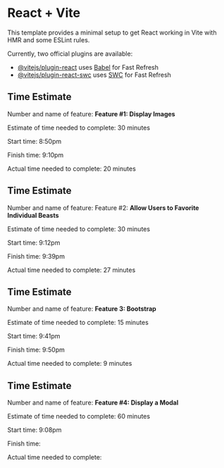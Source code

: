 # React + Vite

This template provides a minimal setup to get React working in Vite with HMR and some ESLint rules.

Currently, two official plugins are available:

- [@vitejs/plugin-react](https://github.com/vitejs/vite-plugin-react/blob/main/packages/plugin-react/README.md) uses [Babel](https://babeljs.io/) for Fast Refresh
- [@vitejs/plugin-react-swc](https://github.com/vitejs/vite-plugin-react-swc) uses [SWC](https://swc.rs/) for Fast Refresh

## Time Estimate

Number and name of feature: **Feature #1: Display Images**

Estimate of time needed to complete: 30 minutes

Start time: 8:50pm

Finish time: 9:10pm

Actual time needed to complete: 20 minutes

## Time Estimate

Number and name of feature: Feature #2: **Allow Users to Favorite Individual Beasts**

Estimate of time needed to complete: 30 minutes

Start time: 9:12pm

Finish time: 9:39pm

Actual time needed to complete: 27 minutes

## Time Estimate

Number and name of feature: **Feature 3: Bootstrap**

Estimate of time needed to complete: 15 minutes

Start time: 9:41pm

Finish time: 9:50pm

Actual time needed to complete: 9 minutes

## Time Estimate

Number and name of feature: **Feature #4: Display a Modal**

Estimate of time needed to complete: 60 minutes

Start time: 9:08pm

Finish time: 

Actual time needed to complete: 